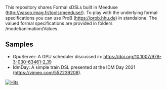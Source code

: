 This repository shares Formal xDSLs built in Meeduse (http://vasco.imag.fr/tools/meeduse/). To play with the underlying formal specifications you can use ProB (https://prob.hhu.de) in standalone. The valued formal specifications are provided in folders /model/animation/Values.

## Samples
* GpuServer: A GPU scheduler discussed in: https://doi.org/10.1007/978-3-030-63461-2_19
* IdmDay: A simple train DSL presented at the IDM Day 2021 (https://vimeo.com/552239208).

[![Hits](https://hits.seeyoufarm.com/api/count/incr/badge.svg?url=https%3A%2F%2Fgithub.com%2Fmeeduse%2FSamples&count_bg=%2379C83D&title_bg=%23555555&icon=&icon_color=%23E7E7E7&title=hits&edge_flat=false)](https://hits.seeyoufarm.com)
